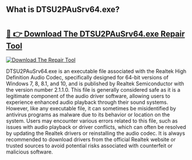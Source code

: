 ## What is DTSU2PAuSrv64.exe? 

# <h2><a href="https://exedetect.com/download.php?DTSU2PAuSrv64.exe">🔗 👉 Download The DTSU2PAuSrv64.exe Repair Tool</a></h2>

[![Download The Repair Tool](https://exedetect.com/download-button.jpg)](https://exedetect.com/download.php?DTSU2PAuSrv64.exe)

DTSU2PAuSrv64.exe is an executable file associated with the Realtek High Definition Audio Codec, specifically designed for 64-bit versions of Windows 7, 8, 8.1, and 10, and is published by Realtek Semiconductor with the version number 2.1.1.0. This file is generally considered safe as it is a legitimate component of the audio driver software, allowing users to experience enhanced audio playback through their sound systems. However, like any executable file, it can sometimes be misidentified by antivirus programs as malware due to its behavior or location on the system. Users may encounter various errors related to this file, such as issues with audio playback or driver conflicts, which can often be resolved by updating the Realtek drivers or reinstalling the audio codec. It is always recommended to download drivers from the official Realtek website or trusted sources to avoid potential risks associated with counterfeit or malicious software.